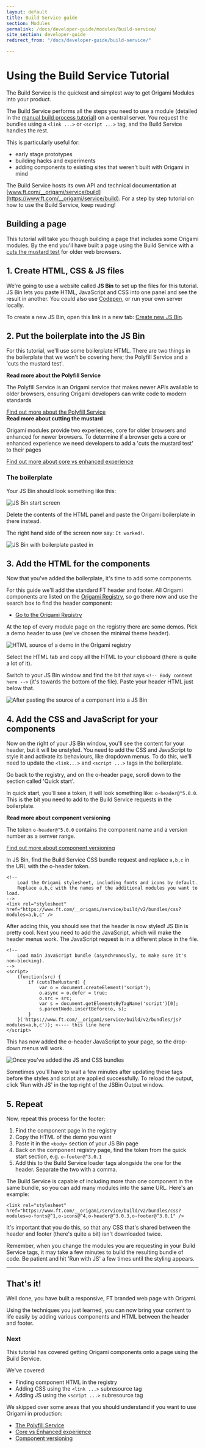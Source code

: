 ```yaml
---
layout: default
title: Build Service guide
section: Modules
permalink: /docs/developer-guide/modules/build-service/
site_section: developer-guide
redirect_from: "/docs/developer-guide/build-service/"

---
```


<h1>Using the Build Service <span class="o-labels o-labels--big">Tutorial</span></h1>

The Build Service is the quickest and simplest way to get Origami Modules into your product.

The Build Service performs all the steps you need to use a module (detailed in the [manual build process tutorial]({{site.baseurl}}/docs/developer-guide/modules/building-modules/)) on a central server. You request the bundles using a `<link ...>` or `<script ...>` tag, and the Build Service handles the rest.

This is particularly useful for:

- early stage prototypes
- building hacks and experiments
- adding components to existing sites that weren't built with Origami in mind

The Build Service hosts its own API and technical documentation at [www.ft.com/__origami/service/build](https://www.ft.com/__origami/service/build). For a step by step tutorial on how to use the Build Service, keep reading!


## Building a page

This tutorial will take you though building a page that includes some Origami modules. By the end you'll have built a page using the Build Service with a [cuts the mustard test]({{site.baseurl}}/docs/developer-guide/modules/core-vs-enhanced-experience/) for older web browsers.

## 1. Create HTML, CSS & JS files
We're going to use a website called **JS Bin** to set up the files for this tutorial. JS Bin lets you paste HTML, JavaScript and CSS into one panel and see the result in another. You could also use [Codepen](http://codepen.io/pen/?editors=1000), or run your own server locally.

To create a new JS Bin, open this link in a new tab: [Create new JS Bin](https://jsbin.com/?html,output).

## 2. Put the boilerplate into the JS Bin
For this tutorial, we'll use some boilerplate HTML. There are two things in the boilerplate that we won't be covering here; the Polyfill Service and a 'cuts the mustard test'.

<aside class='read-more'>
<strong>Read more about the Polyfill Service</strong>
<p>The Polyfill Service is an Origami service that makes newer APIs available to older browsers, ensuring Origami developers can write code to modern standards</p>
<a class='o-buttons' href='{{site.baseurl}}/docs/developer-guide/modules/using-the-polyfill-service/'>Find out more about the Polyfill Service</a>
</aside>

<aside class='read-more'>
<strong>Read more about cutting the mustard</strong>
<p>Origami modules provide two experiences, core for older browsers and enhanced for newer browsers. To determine if a browser gets a core or enhanced experience we need developers to add a 'cuts the mustard test' to their pages</p>
<a class='o-buttons' href='{{site.baseurl}}/docs/developer-guide/modules/core-vs-enhanced-experience/'>Find out more about core vs enhanced experience</a>
</aside>

### The boilerplate
<div class="o-techdocs-gist" data-repo="Financial-Times/ft-origami" data-branch="gh-pages" data-path="/examples/build-service-tutorial-boilerplate.html"></div>


Your JS Bin should look something like this:

![JS Bin start screen](/img/build-service-tutorial/js-bin-start-page.png)

Delete the contents of the HTML panel and paste the Origami boilerplate in there instead.

The right hand side of the screen now say: `It worked!`.

![JS Bin with boilerplate pasted in](/img/build-service-tutorial/js-bin-with-boilerplate.png)


## 3. Add the HTML for the components

Now that you've added the boilerplate, it's time to add some components.

For this guide we'll add the standard FT header and footer. All Origami components are listed on the [Origami Registry](http://registry.origami.ft.com), so go there now and use the search box to find the header component:

* [Go to the Origami Registry](http://registry.origami.ft.com)

At the top of every module page on the registry there are some demos. Pick a demo header to use (we've chosen the minimal theme header).

![HTML source of a demo in the Origami registry](/img/build-service-tutorial/registry-demo-html.png)

Select the HTML tab and copy all the HTML to your clipboard (there is quite a lot of it).

Switch to your JS Bin window and find the bit that says `<!-- Body content here -->` (it's towards the bottom of the file).  Paste your header HTML just below that.

![After pasting the source of a component into a JS Bin](/img/build-service-tutorial/jsbin-unstyled-component.png)

## 4. Add the CSS and JavaScript for your components

Now on the right of your JS Bin window, you'll see the content for your header, but it will be unstyled.  You need to add the CSS and JavaScript to style it and activate its behaviours, like dropdown menus. To do this, we'll need to update the `<link...>` and `<script ...>` tags in the boilerplate.

Go back to the registry, and on the o-header page, scroll down to the section called 'Quick start'.

In quick start, you'll see a token, it will look something like: `o-header@^5.0.0`. This is the bit you need to add to the Build Service requests in the boilerplate.

<aside class='read-more'>
<strong>Read more about component versioning</strong>
<p>The token <code>o-header@^5.0.0</code> contains the component name and a version number as a semver range.</p>
<a class='o-buttons' href='{{site.baseurl}}/docs/developer-guide/modules/module-versioning/'>Find out more about component versioning</a>
</aside>

In JS Bin, find the Build Service CSS bundle request and replace `a,b,c` in the URL with the o-header token.

```
<!--
	Load the Origami stylesheet, including fonts and icons by default.
	Replace a,b,c with the names of the additional modules you want to load.
-->
<link rel="stylesheet" href="https://www.ft.com/__origami/service/build/v2/bundles/css?modules=a,b,c" />
```

After adding this, you should see that the header is now styled! JS Bin is pretty cool.
Next you need to add the JavaScript, which will make the header menus work. The JavaScript request is in a different place in the file.

```
<!--
	Load main JavaScript bundle (asynchronously, to make sure it's non-blocking).
-->
<script>
	(function(src) {
		if (cutsTheMustard) {
			var o = document.createElement('script');
			o.async = o.defer = true;
			o.src = src;
			var s = document.getElementsByTagName('script')[0];
			s.parentNode.insertBefore(o, s);
		}
	}('https://www.ft.com/__origami/service/build/v2/bundles/js?modules=a,b,c')); <---- this line here
</script>
```
This has now added the o-header JavaScript to your page, so the drop-down menus will work.

![Once you've added the JS and CSS bundles](/img//build-service-tutorial/jsbin-styled-component.png)

<aside>Sometimes you'll have to wait a few minutes after updating these tags before the styles and script are applied successfully.  To reload the output, click 'Run with JS' in the top right of the JSBin Output window.</aside>


## 5. Repeat

Now, repeat this process for the footer:

1. Find the component page in the registry
1. Copy the HTML of the demo you want
1. Paste it in the `<body>` section of your JS Bin page
1. Back on the component registry page, find the token from the quick start section, e.g. `o-footer@^3.0.1`
1. Add this to the Build Service loader tags alongside the one for the header. Separate the two with a comma.

The Build Service is capable of including more than one component in the same bundle, so you can add many modules into the same URL.  Here's an example:

	<link rel="stylesheet" href="https://www.ft.com/__origami/service/build/v2/bundles/css?modules=o-fonts@^1,o-icons@^4,o-header@^3.0.3,o-footer@^3.0.1" />

It's important that you do this, so that any CSS that's shared between the header and footer (there's quite a bit) isn't downloaded twice.

<aside>Remember, when you change the modules you are requesting in your Build Service tags, it may take a few minutes to build the resulting bundle of code.  Be patient and hit 'Run with JS' a few times until the styling appears.</aside>


----

## That's it!

Well done, you have built a responsive, FT branded web page with Origami.

Using the techniques you just learned, you can now bring your content to life easily by adding various components and HTML between the header and footer.

### Next

This tutorial has covered getting Origami components onto a page using the Build Service.

We've covered:

- Finding component HTML in the registry
- Adding CSS using the `<link ...>` subresource tag
- Adding JS using the `<script ...>` subresource tag

We skipped over some areas that you should understand if you want to use Origami in production:

- [The Polyfill Service](/docs/developer-guide/modules/using-the-polyfill-service/)
- [Core vs Enhanced experience](/docs/developer-guide/modules/cuts-the-mustard/)
- [Component versioning](/docs/developer-guide/modules/module-versioning/)
